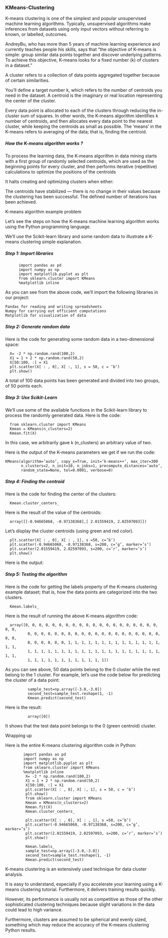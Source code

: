 ### KMeans-Clustering

K-means clustering is one of the simplest and popular unsupervised machine learning algorithms.
Typically, unsupervised algorithms make inferences from datasets using only input vectors without referring to known, or labelled, outcomes.

AndreyBu, who has more than 5 years of machine learning experience and currently teaches people his skills, says that “the objective of K-means is simple: group similar data points together and discover underlying patterns. To achieve this objective, K-means looks for a fixed number (k) of clusters in a dataset.”

A cluster refers to a collection of data points aggregated together because of certain similarities.

You’ll define a target number k, which refers to the number of centroids you need in the dataset. A centroid is the imaginary or real location representing the center of the cluster.

Every data point is allocated to each of the clusters through reducing the in-cluster sum of squares.
In other words, the K-means algorithm identifies k number of centroids, and then allocates every data point to the nearest cluster, while keeping the centroids as small as possible.
The ‘means’ in the K-means refers to averaging of the data; that is, finding the centroid.

##### How the K-means algorithm works ?

To process the learning data, the K-means algorithm in data mining starts with a first group of randomly selected centroids, which are used as the beginning points for every cluster, and then performs iterative (repetitive) calculations to optimize the positions of the centroids

It halts creating and optimizing clusters when either:

The centroids have stabilized — there is no change in their values because the clustering has been successful.
The defined number of iterations has been achieved.

K-means algorithm example problem

Let’s see the steps on how the K-means machine learning algorithm works using the Python programming language.

We’ll use the Scikit-learn library and some random data to illustrate a K-means clustering simple explanation.

##### Step 1: Import libraries
          import pandas as pd
          import numpy as np
          import matplotlib.pyplot as plt
          from sklearn.cluster import KMeans
          %matplotlib inline

As you can see from the above code, we’ll import the following libraries in our project:
  
    Pandas for reading and writing spreadsheets
    Numpy for carrying out efficient computations
    Matplotlib for visualization of data

##### Step 2: Generate random data

Here is the code for generating some random data in a two-dimensional space:

      X= -2 * np.random.rand(100,2)
      X1 = 1 + 2 * np.random.rand(50,2)
      X[50:100, :] = X1
      plt.scatter(X[ : , 0], X[ :, 1], s = 50, c = ‘b’)
      plt.show()

A total of 100 data points has been generated and divided into two groups, of 50 points each.


##### Step 3: Use Scikit-Learn

We’ll use some of the available functions in the Scikit-learn library to process the randomly generated data.
Here is the code:

      from sklearn.cluster import KMeans
      Kmean = KMeans(n_clusters=2)
      Kmean.fit(X)

In this case, we arbitrarily gave k (n_clusters) an arbitrary value of two.

Here is the output of the K-means parameters we get if we run the code:

    KMeans(algorithm=’auto’, copy_x=True, init=’k-means++’, max_iter=300
           n_clusters=2, n_init=10, n_jobs=1, precompute_distances=’auto’,
           random_state=None, tol=0.0001, verbose=0)

##### Step 4: Finding the centroid

Here is the code for finding the center of the clusters:

      Kmean.cluster_centers_

Here is the result of the value of the centroids:
      
      array([[-0.94665068, -0.97138368],[ 2.01559419, 2.02597093]])
      
Let’s display the cluster centroids (using green and red color).

      plt.scatter(X[ : , 0], X[ : , 1], s =50, c=’b’)
      plt.scatter(-0.94665068, -0.97138368, s=200, c=’g’, marker=’s’)
      plt.scatter(2.01559419, 2.02597093, s=200, c=’r’, marker=’s’)
      plt.show()
      
Here is the output:

##### Step 5: Testing the algorithm

Here is the code for getting the labels property of the K-means clustering example dataset; that is, how the data points are categorized into the two clusters.

      Kmean.labels_

Here is the result of running the above K-means algorithm code:

      array([0, 0, 0, 0, 0, 0, 0, 0, 0, 0, 0, 0, 0, 0, 0, 0, 0, 0, 0, 0, 0, 0,
              0, 0, 0, 0, 0, 0, 0, 0, 0, 0, 0, 0, 0, 0, 0, 0, 0, 0, 0, 0, 0, 0,
              0, 0, 0, 0, 0, 0, 1, 1, 1, 1, 1, 1, 1, 1, 1, 1, 1, 1, 1, 1, 1, 1,
              1, 1, 1, 1, 1, 1, 1, 1, 1, 1, 1, 1, 1, 1, 1, 1, 1, 1, 1, 1, 1, 1,
              1, 1, 1, 1, 1, 1, 1, 1, 1, 1, 1, 1])
              
As you can see above, 50 data points belong to the 0 cluster while the rest belong to the 1 cluster.
For example, let’s use the code below for predicting the cluster of a data point:

              sample_test=np.array([-3.0,-3.0])
              second_test=sample_test.reshape(1, -1)
              Kmean.predict(second_test)
              
Here is the result:
                
              array([0])
              
It shows that the test data point belongs to the 0 (green centroid) cluster.

Wrapping up

Here is the entire K-means clustering algorithm code in Python:

            import pandas as pd
            import numpy as np
            import matplotlib.pyplot as plt
            from sklearn.cluster import KMeans
            %matplotlib inline
             X= -2 * np.random.rand(100,2)
             X1 = 1 + 2 * np.random.rand(50,2)
             X[50:100, :] = X1
             plt.scatter(X[ : , 0], X[ :, 1], s = 50, c = ‘b’)
             plt.show()
             from sklearn.cluster import KMeans
             Kmean = KMeans(n_clusters=2)
             Kmean.fit(X)
             Kmean.cluster_centers_
             
             plt.scatter(X[ : , 0], X[ : , 1], s =50, c=’b’)
             plt.scatter(-0.94665068, -0.97138368, s=200, c=’g’, marker=’s’)
             plt.scatter(2.01559419, 2.02597093, s=200, c=’r’, marker=’s’)
             plt.show()
             
             Kmean.labels_
             sample_test=np.array([-3.0,-3.0])
             second_test=sample_test.reshape(1, -1)
             Kmean.predict(second_test)
             
K-means clustering is an extensively used technique for data cluster analysis.

It is easy to understand, especially if you accelerate your learning using a K-means clustering tutorial. Furthermore, it delivers training results quickly.

However, its performance is usually not as competitive as those of the other sophisticated clustering techniques because slight variations in the data could lead to high variance.

Furthermore, clusters are assumed to be spherical and evenly sized, something which may reduce the accuracy of the K-means clustering Python results.
